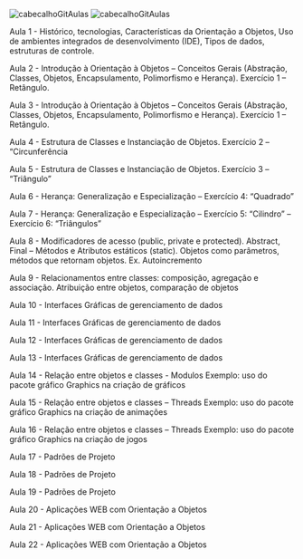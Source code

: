 ![cabecalhoGitAulas](https://github.com/brunamota/POO/assets/66503956/bf6b8291-366c-428f-b777-2c0cb005e8f9)
![cabecalhoGitAulas](https://github.com/brunamota/POO/assets/66503956/64f060e7-791e-4362-8981-997c6d17dd9d)

Aula 1 - Histórico, tecnologias, Características da Orientação a Objetos, Uso de ambientes integrados de desenvolvimento (IDE), Tipos de dados, estruturas de controle.

Aula 2 - Introdução à Orientação à Objetos – Conceitos Gerais (Abstração, Classes, Objetos, Encapsulamento, Polimorfismo e Herança). Exercício 1 – Retângulo.

Aula 3 - Introdução à Orientação à Objetos – Conceitos Gerais (Abstração, Classes, Objetos, Encapsulamento, Polimorfismo e Herança). Exercício 1 – Retângulo.

Aula 4 - Estrutura de Classes e Instanciação de Objetos. Exercício 2 – “Circunferência

Aula 5 - Estrutura de Classes e Instanciação de Objetos. Exercício 3 – “Triângulo”

Aula 6 - Herança: Generalização e Especialização – Exercício 4: “Quadrado”

Aula 7 - Herança: Generalização e Especialização – Exercício 5: “Cilindro” – Exercício 6: “Triângulos”

Aula 8 - Modificadores de acesso (public, private e protected). Abstract, Final – Métodos e Atributos estáticos (static). Objetos como parâmetros, métodos que retornam objetos. Ex. Autoincremento

Aula 9 - Relacionamentos entre classes: composição, agregação e associação. Atribuição entre objetos, comparação de objetos

Aula 10 - Interfaces Gráficas de gerenciamento de dados

Aula 11 - Interfaces Gráficas de gerenciamento de dados

Aula 12 - Interfaces Gráficas de gerenciamento de dados

Aula 13 - Interfaces Gráficas de gerenciamento de dados

Aula 14 - Relação entre objetos e classes - Modulos Exemplo: uso do pacote gráfico Graphics na criação de gráficos

Aula 15 - Relação entre objetos e classes – Threads Exemplo: uso do pacote gráfico Graphics na criação de animações

Aula 16 - Relação entre objetos e classes – Threads Exemplo: uso do pacote gráfico Graphics na criação de jogos

Aula 17 - Padrões de Projeto

Aula 18 - Padrões de Projeto

Aula 19 - Padrões de Projeto

Aula 20 - Aplicações WEB com Orientação a Objetos

Aula 21 - Aplicações WEB com Orientação a Objetos

Aula 22 - Aplicações WEB com Orientação a Objetos
